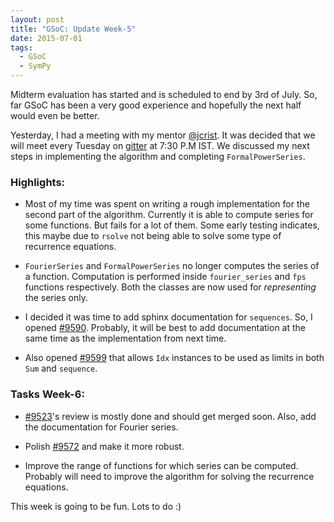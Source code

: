 ```yaml
---
layout: post
title: "GSoC: Update Week-5"
date: 2015-07-01
tags:
  - GSoC
  - SymPy
---
```


Midterm evaluation has started and is scheduled to end by 3rd of July.
So, far GSoC has been a very good experience and hopefully the next half
would even be better.

Yesterday, I had a meeting with my mentor [@jcrist](http://github.com/jcrist). It was decided
that we will meet every Tuesday on [gitter](http://gitter.im/sympy/sympy) at 7:30 P.M IST. We discussed
my next steps in implementing the algorithm and completing ``FormalPowerSeries``.

<!-- excerpt -->
### Highlights:

* Most of my time was spent on writing a rough implementation
  for the second part of the algorithm. Currently it is able
  to compute series for some functions. But fails for a lot
  of them. Some early testing indicates, this maybe due to
  ``rsolve`` not being able to solve some type of recurrence equations.

* ``FourierSeries`` and ``FormalPowerSeries`` no longer computes the
  series of a function. Computation is performed inside ``fourier_series``
  and ``fps`` functions respectively. Both the classes are now
  used for *representing* the series only.

* I decided it was time to add sphinx documentation for
  ``sequences``. So, I opened [\#9590](http://github.com/sympy/sympy/pull/9590). Probably, it will be
  best to add documentation at the same time as the implementation from
  next time.

* Also opened [\#9599](http://github.com/sympy/sympy/pull/9599) that allows ``Idx`` instances to be used
  as limits in both ``Sum`` and ``sequence``.

### Tasks Week-6:

* [\#9523](http://github.com/sympy/sympy/pull/9523)'s review is mostly done and should get merged soon. Also,
  add the documentation for Fourier series.

* Polish [\#9572](http://github.com/sympy/sympy/pull/9572) and make it more robust.

* Improve the range of functions for which series can be computed. Probably
  will need to improve the algorithm for solving the recurrence equations.

This week is going to be fun. Lots to do :)
